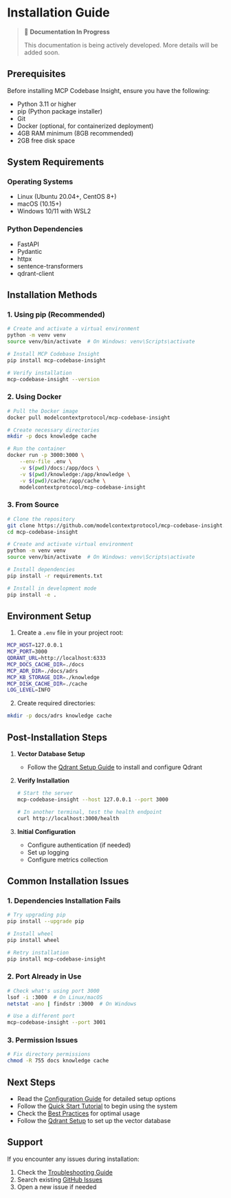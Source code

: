 # Installation Guide

> 🚧 **Documentation In Progress**
> 
> This documentation is being actively developed. More details will be added soon.

## Prerequisites

Before installing MCP Codebase Insight, ensure you have the following:

- Python 3.11 or higher
- pip (Python package installer)
- Git
- Docker (optional, for containerized deployment)
- 4GB RAM minimum (8GB recommended)
- 2GB free disk space

## System Requirements

### Operating Systems
- Linux (Ubuntu 20.04+, CentOS 8+)
- macOS (10.15+)
- Windows 10/11 with WSL2

### Python Dependencies
- FastAPI
- Pydantic
- httpx
- sentence-transformers
- qdrant-client

## Installation Methods

### 1. Using pip (Recommended)

```bash
# Create and activate a virtual environment
python -m venv venv
source venv/bin/activate  # On Windows: venv\Scripts\activate

# Install MCP Codebase Insight
pip install mcp-codebase-insight

# Verify installation
mcp-codebase-insight --version
```

### 2. Using Docker

```bash
# Pull the Docker image
docker pull modelcontextprotocol/mcp-codebase-insight

# Create necessary directories
mkdir -p docs knowledge cache

# Run the container
docker run -p 3000:3000 \
    --env-file .env \
    -v $(pwd)/docs:/app/docs \
    -v $(pwd)/knowledge:/app/knowledge \
    -v $(pwd)/cache:/app/cache \
    modelcontextprotocol/mcp-codebase-insight
```

### 3. From Source

```bash
# Clone the repository
git clone https://github.com/modelcontextprotocol/mcp-codebase-insight.git
cd mcp-codebase-insight

# Create and activate virtual environment
python -m venv venv
source venv/bin/activate  # On Windows: venv\Scripts\activate

# Install dependencies
pip install -r requirements.txt

# Install in development mode
pip install -e .
```

## Environment Setup

1. Create a `.env` file in your project root:

```bash
MCP_HOST=127.0.0.1
MCP_PORT=3000
QDRANT_URL=http://localhost:6333
MCP_DOCS_CACHE_DIR=./docs
MCP_ADR_DIR=./docs/adrs
MCP_KB_STORAGE_DIR=./knowledge
MCP_DISK_CACHE_DIR=./cache
LOG_LEVEL=INFO
```

2. Create required directories:

```bash
mkdir -p docs/adrs knowledge cache
```

## Post-Installation Steps

1. **Vector Database Setup**
   - Follow the [Qdrant Setup Guide](qdrant_setup.md) to install and configure Qdrant

2. **Verify Installation**
   ```bash
   # Start the server
   mcp-codebase-insight --host 127.0.0.1 --port 3000
   
   # In another terminal, test the health endpoint
   curl http://localhost:3000/health
   ```

3. **Initial Configuration**
   - Configure authentication (if needed)
   - Set up logging
   - Configure metrics collection

## Common Installation Issues

### 1. Dependencies Installation Fails
```bash
# Try upgrading pip
pip install --upgrade pip

# Install wheel
pip install wheel

# Retry installation
pip install mcp-codebase-insight
```

### 2. Port Already in Use
```bash
# Check what's using port 3000
lsof -i :3000  # On Linux/macOS
netstat -ano | findstr :3000  # On Windows

# Use a different port
mcp-codebase-insight --port 3001
```

### 3. Permission Issues
```bash
# Fix directory permissions
chmod -R 755 docs knowledge cache
```

## Next Steps

- Read the [Configuration Guide](configuration.md) for detailed setup options
- Follow the [Quick Start Tutorial](quickstart.md) to begin using the system
- Check the [Best Practices](../development/best-practices.md) for optimal usage
- Follow the [Qdrant Setup](qdrant_setup.md) to set up the vector database

## Support

If you encounter any issues during installation:

1. Check the [Troubleshooting Guide](../troubleshooting/common-issues.md)
2. Search existing [GitHub Issues](https://github.com/modelcontextprotocol/mcp-codebase-insight/issues)
3. Open a new issue if needed
